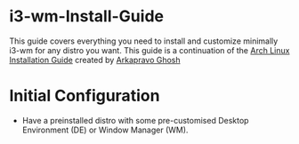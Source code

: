# i3-wm-Install-Guide
This guide covers everything you need to install and customize minimally i3-wm for any distro you want. 
This guide is a continuation of the [Arch Linux Installation Guide](https://arch-linux-install-guide.ark.ark-tech.in/) created by [Arkapravo Ghosh](https://github.com/Arkapravo-Ghosh)

# Initial Configuration
- Have a preinstalled distro with some pre-customised Desktop Environment (DE) or Window Manager (WM).
